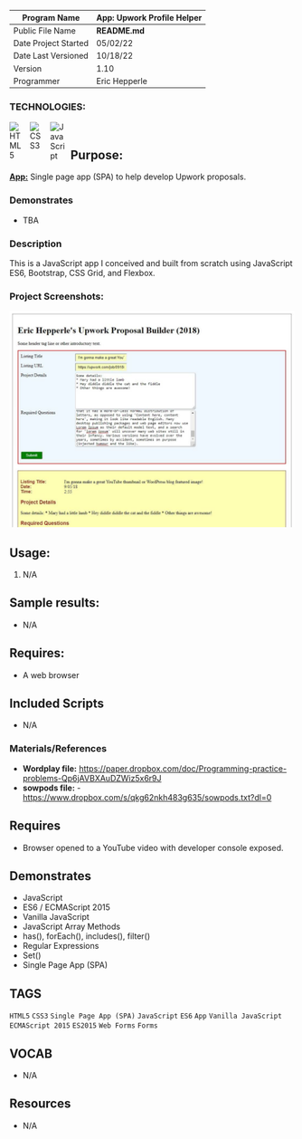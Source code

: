 | Program Name         | **App: Upwork Profile Helper** |
| -------------------- | ------------------------------ |
| Public File Name     | **README.md**                  |
| Date Project Started | 05/02/22                       |
| Date Last Versioned  | 10/18/22                       |
| Version              | 1.10                           |
| Programmer           | Eric Hepperle                  |

### TECHNOLOGIES:

<img align="left" alt="HTML5" title="HTML5" width="26px" src="https://cdn.jsdelivr.net/gh/devicons/devicon/icons/html5/html5-original.svg" style="padding-right:10px;" />
<img align="left" alt="CSS3" title="CSS3" width="26px" src="https://cdn.jsdelivr.net/gh/devicons/devicon/icons/css3/css3-original.svg" style="padding-right:10px;" />
<img align="left" alt="JavaScript" title="JavaScript" width="26px" src="https://cdn.jsdelivr.net/gh/devicons/devicon/icons/javascript/javascript-original.svg" style="padding-right:10px;" />


<br>

## Purpose:

**<u>App:</u>** Single page app (SPA) to help develop Upwork proposals.

### Demonstrates

- TBA

### Description

This is a JavaScript app I conceived and built from scratch using JavaScript ES6, Bootstrap, CSS Grid, and Flexbox.
  
### Project Screenshots:

![Screenshot of Upwork Proposal Helper single page app (SPA) in action (2018)](img/screenshot1.jpg)

## Usage:
1. N/A
   
## Sample results: 

- N/A

## Requires:
* A web browser

## Included Scripts

- N/A

### Materials/References

- **Wordplay file:** https://paper.dropbox.com/doc/Programming-practice-problems-Qp6jAVBXAuDZWiz5x6r9J
- **sowpods file:** - https://www.dropbox.com/s/qkg62nkh483g635/sowpods.txt?dl=0


## Requires
* Browser opened to a YouTube video with developer console exposed.
    
## Demonstrates
* JavaScript
* ES6 / ECMAScript 2015
* Vanilla JavaScript
* JavaScript Array Methods
* has(), forEach(), includes(), filter()
* Regular Expressions
* Set()
* Single Page App (SPA)

## TAGS
`HTML5` `CSS3` `Single Page App (SPA)` `JavaScript` `ES6` `App` `Vanilla JavaScript` `ECMAScript 2015` `ES2015` `Web Forms` `Forms`

## VOCAB
- N/A

## Resources
- N/A
